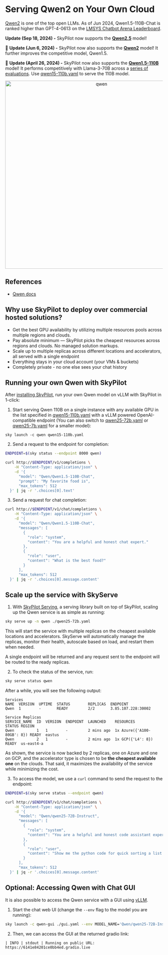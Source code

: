 # Serving Qwen2 on Your Own Cloud

[Qwen2](https://github.com/QwenLM/Qwen2) is one of the top open LLMs.
As of Jun 2024, Qwen1.5-110B-Chat is ranked higher than GPT-4-0613 on the [LMSYS Chatbot Arena Leaderboard](https://chat.lmsys.org/?leaderboard).

**Update (Sep 18, 2024) -** SkyPilot now supports the [**Qwen2.5**](https://qwenlm.github.io/blog/qwen2.5/) model! 

📰 **Update (Jun 6, 2024) -** SkyPilot now also supports the [**Qwen2**](https://qwenlm.github.io/blog/qwen2/) model! It further improves the competitive model, Qwen1.5.

📰 **Update (April 26, 2024) -** SkyPilot now also supports the [**Qwen1.5-110B**](https://qwenlm.github.io/blog/qwen1.5-110b/) model! It performs competitively with Llama-3-70B across a [series of evaluations](https://qwenlm.github.io/blog/qwen1.5-110b/#model-quality). Use [qwen15-110b.yaml](https://github.com/skypilot-org/skypilot/blob/master/llm/qwen/qwen15-110b.yaml) to serve the 110B model.

<p align="center">
    <img src="https://i.imgur.com/d7tEhAl.gif" alt="qwen" width="600"/>
</p>

## References
* [Qwen docs](https://qwen.readthedocs.io/en/latest/)

## Why use SkyPilot to deploy over commercial hosted solutions?

* Get the best GPU availability by utilizing multiple resources pools across multiple regions and clouds.
* Pay absolute minimum — SkyPilot picks the cheapest resources across regions and clouds. No managed solution markups.
* Scale up to multiple replicas across different locations and accelerators, all served with a single endpoint 
* Everything stays in your cloud account (your VMs & buckets)
* Completely private - no one else sees your chat history


## Running your own Qwen with SkyPilot

After [installing SkyPilot](https://skypilot.readthedocs.io/en/latest/getting-started/installation.html), run your own Qwen model on vLLM with SkyPilot in 1-click:

1. Start serving Qwen 110B on a single instance with any available GPU in the list specified in [qwen15-110b.yaml](https://github.com/skypilot-org/skypilot/blob/master/llm/qwen/qwen15-110b.yaml) with a vLLM powered OpenAI-compatible endpoint (You can also switch to [qwen25-72b.yaml](https://github.com/skypilot-org/skypilot/blob/master/llm/qwen/qwen25-72b.yaml) or [qwen25-7b.yaml](https://github.com/skypilot-org/skypilot/blob/master/llm/qwen/qwen25-7b.yaml) for a smaller model):

```console
sky launch -c qwen qwen15-110b.yaml
```
2. Send a request to the endpoint for completion:
```bash
ENDPOINT=$(sky status --endpoint 8000 qwen)

curl http://$ENDPOINT/v1/completions \
    -H "Content-Type: application/json" \
    -d '{
      "model": "Qwen/Qwen1.5-110B-Chat",
      "prompt": "My favorite food is",
      "max_tokens": 512
  }' | jq -r '.choices[0].text'
```

3. Send a request for chat completion:
```bash
curl http://$ENDPOINT/v1/chat/completions \
    -H "Content-Type: application/json" \
    -d '{
      "model": "Qwen/Qwen1.5-110B-Chat",
      "messages": [
        {
          "role": "system",
          "content": "You are a helpful and honest chat expert."
        },
        {
          "role": "user",
          "content": "What is the best food?"
        }
      ],
      "max_tokens": 512
  }' | jq -r '.choices[0].message.content'
```

## Scale up the service with SkyServe

1. With [SkyPilot Serving](https://skypilot.readthedocs.io/en/latest/serving/sky-serve.html), a serving library built on top of SkyPilot, scaling up the Qwen service is as simple as running:
```bash
sky serve up -n qwen ./qwen25-72b.yaml
```
This will start the service with multiple replicas on the cheapest available locations and accelerators. SkyServe will automatically manage the replicas, monitor their health, autoscale based on load, and restart them when needed.

A single endpoint will be returned and any request sent to the endpoint will be routed to the ready replicas.

2. To check the status of the service, run:
```bash
sky serve status qwen
```
After a while, you will see the following output:
```console
Services
NAME  VERSION  UPTIME  STATUS        REPLICAS  ENDPOINT            
Qwen  1        -       READY         2/2       3.85.107.228:30002  

Service Replicas
SERVICE_NAME  ID  VERSION  ENDPOINT  LAUNCHED    RESOURCES                  STATUS REGION  
Qwen          1   1        -         2 mins ago  1x Azure({'A100-80GB': 8}) READY  eastus  
Qwen          2   1        -         2 mins ago  1x GCP({'L4': 8})          READY  us-east4-a 
```
As shown, the service is now backed by 2 replicas, one on Azure and one on GCP, and the accelerator
type is chosen to be **the cheapest available one** on the clouds. That said, it maximizes the
availability of the service while minimizing the cost.

3. To access the model, we use a `curl` command to send the request to the endpoint:
```bash
ENDPOINT=$(sky serve status --endpoint qwen)

curl http://$ENDPOINT/v1/chat/completions \
    -H "Content-Type: application/json" \
    -d '{
      "model": "Qwen/qwen25-72B-Instruct",
      "messages": [
        {
          "role": "system",
          "content": "You are a helpful and honest code assistant expert in Python."
        },
        {
          "role": "user",
          "content": "Show me the python code for quick sorting a list of integers."
        }
      ],
      "max_tokens": 512
  }' | jq -r '.choices[0].message.content'
```


## **Optional:** Accessing Qwen with Chat GUI

It is also possible to access the Qwen service with a GUI using [vLLM](https://github.com/vllm-project/vllm).

1. Start the chat web UI (change the `--env` flag to the model you are running):
```bash
sky launch -c qwen-gui ./gui.yaml --env MODEL_NAME='Qwen/qwen25-72B-Instruct' --env ENDPOINT=$(sky serve status --endpoint qwen)
```

2. Then, we can access the GUI at the returned gradio link:
```
| INFO | stdout | Running on public URL: https://6141e84201ce0bb4ed.gradio.live
```

